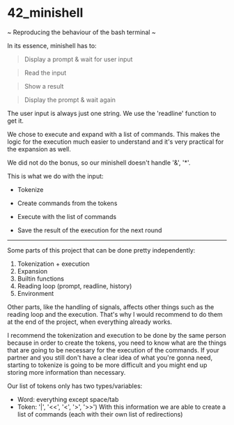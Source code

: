 # 42_minishell
~ Reproducing the behaviour of the bash terminal ~

In its essence, minishell has to:
> Display a prompt & wait for user input

> Read the input

> Show a result

> Display the prompt & wait again

The user input is always just one string. We use the 'readline' function to get it.

We chose to execute and expand with a list of commands. This makes the logic for the execution much easier to understand and it's very practical for the expansion as well.

We did not do the bonus, so our minishell doesn't handle '&', '*'. 

This is what we do with the input:

- Tokenize

- Create commands from the tokens

- Execute with the list of commands
  
- Save the result of the execution for the next round

---------------------------------------------------------------------------

Some parts of this project that can be done pretty independently:
1. Tokenization + execution
2. Expansion
3. Builtin functions
4. Reading loop (prompt, readline, history)
5. Environment

Other parts, like the handling of signals, affects other things such as the reading loop and the execution. That's why I would recommend to do them at the end of the project, when everything already works.

I recommend the tokenization and execution to be done by the same person because in order to create the tokens, you need to know what are the things that are going to be necessary for the execution of the commands. If your partner and you still don't have a clear idea of what you're gonna need, starting to tokenize is going to be more difficult and you might end up storing more information than necessary.

Our list of tokens only has two types/variables:
- Word:  everything except space/tab
- Token:  '|', '<<', '<', '>', '>>')
With this information we are able to create a list of commands (each with their own list of redirections)
